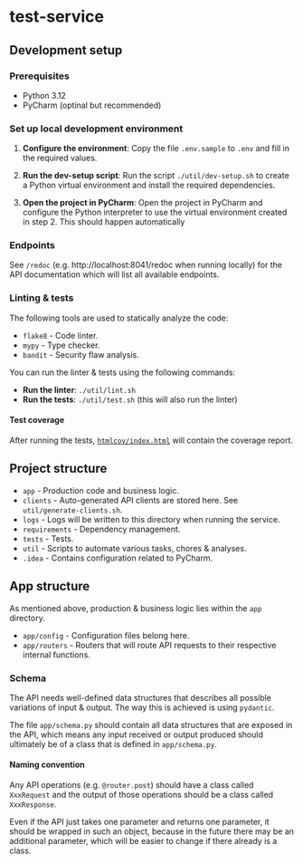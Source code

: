 # test-service

## Development setup

### Prerequisites

* Python 3.12
* PyCharm (optinal but recommended)

### Set up local development environment

1. **Configure the environment**: Copy the file `.env.sample` to `.env` and fill in 
   the required values.

2. **Run the dev-setup script**: Run the script `./util/dev-setup.sh` to create a Python
   virtual environment and install the required dependencies.

3. **Open the project in PyCharm**: Open the project in PyCharm and configure the
   Python interpreter to use the virtual environment created in step 2. This should happen automatically

### Endpoints

See `/redoc` (e.g. http://localhost:8041/redoc when running locally) for the API documentation which will
list all available endpoints.

### Linting & tests

The following tools are used to statically analyze the code:

* `flake8` - Code linter.
* `mypy` - Type checker.
* `bandit` - Security flaw analysis.

You can run the linter & tests using the following commands:

* **Run the linter**: `./util/lint.sh`
* **Run the tests**: `./util/test.sh` (this will also run the linter)

#### Test coverage

After running the tests, [`htmlcov/index.html`](../htmlcov/index.html) will contain the coverage report.

## Project structure

* `app` - Production code and business logic.
* `clients` - Auto-generated API clients are stored here. See `util/generate-clients.sh`.
* `logs` - Logs will be written to this directory when running the service.
* `requirements` - Dependency management.
* `tests` - Tests.
* `util` - Scripts to automate various tasks, chores & analyses.
* `.idea` - Contains configuration related to PyCharm.

## App structure

As mentioned above, production & business logic lies within the `app` directory.

* `app/config` - Configuration files belong here.
* `app/routers` - Routers that will route API requests to their respective internal functions.

### Schema

The API needs well-defined data structures that describes all possible variations
of input & output. The way this is achieved is using `pydantic`.

The file `app/schema.py` should contain all data structures that are exposed in the API,
which means any input received or output produced should ultimately be of a class that
is defined in `app/schema.py`.

#### Naming convention

Any API operations (e.g. `@router.post`) should have a class called `XxxRequest` and
the output of those operations should be a class called `XxxResponse`.

Even if the API just takes one parameter and returns one parameter, it should be wrapped
in such an object, because in the future there may be an additional parameter, which
will be easier to change if there already is a class.
